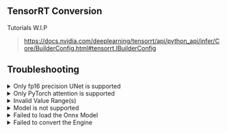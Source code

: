## TensorRT Conversion

Tutorials W.I.P

> https://docs.nvidia.com/deeplearning/tensorrt/api/python_api/infer/Core/BuilderConfig.html#tensorrt.IBuilderConfig

## Troubleshooting

<details>
<summary>Only fp16 precision UNet is supported</summary>

The conversion only works on `fp16` checkpoint. Disable the `Store UNet Weights in fp8` option under **Optimizations** in the **Settings**.

</details>

<details>
<summary>Only PyTorch attention is supported</summary>

The conversion does not work with `xformers` attention. Add `--attention-pytorch` flag to the `webui-user.bat` commandline args to force PyTorch attention instead. *(you can remove the flag after the conversion is finished)*

</details>

<details>
<summary>Invalid Value Range(s)</summary>

- `Min` ≤ `Opt` ≤ `Max`

</details>

<details>
<summary>Model is not supported</summary>

Only `SD1` and `SDXL` checkpoints are supported as of now

</details>

<details>
<summary>Failed to load the Onnx Model</summary>

The exported Onnx model is somehow corrupted, try deleting the folder and convert again.

</details>

<details>
<summary>Failed to convert the Engine</summary>

The conversion to TensorRT failed. Check the console for the reason. *(**eg.** Out of Memory)*

</details>
